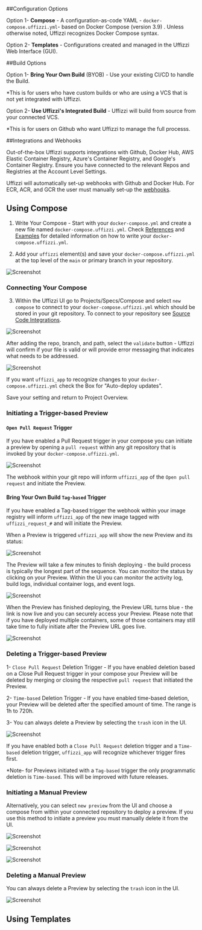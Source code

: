 ##Configuration Options

Option 1- **Compose**  - A configuration-as-code YAML - `docker-compose.uffizzi.yml`- based on Docker Compose (version 3.9) .
            Unless otherwise noted, Uffizzi recognizes Docker Compose syntax.

Option 2- **Templates** - Configurations created and managed in the Uffizzi Web Interface (GUI).

##Build Options

Option 1- **Bring Your Own Build** (BYOB) - Use your existing CI/CD to handle the Build. 
     
   *This is for users who have custom builds or who are using a VCS that is not yet integrated with Uffizzi.

Option 2- **Use Uffizzi's Integrated Build** - Uffizzi will build from source from your connected VCS.

   *This is for users on Github who want Uffizzi to manage the full processs.

##Integrations and Webhooks

Out-of-the-box Uffizzi supports integrations with Github, Docker Hub, AWS Elastic Container Registry, Azure's Container Registry, and Google's Container Registry.  Ensure you have connected to the relevant Repos and Registries at the Account Level Settings.  

Uffizzi will automatically set-up webhooks with Github and Docker Hub.  For ECR, ACR, and GCR the user must manually set-up the [webhooks](config/container-registry-integrations.md).

## Using Compose

1. Write Your Compose - Start with your `docker-compose.yml` and create a new file named `docker-compose.uffizzi.yml`.  Check [References](https://docs.uffizzi.com/config/compose-spec/) and [Examples](examples/example-compose.md) for detailed information on how to write your `docker-compose.uffizzi.yml`.  


2. Add your `uffizzi` element(s) and save your `docker-compose.uffizzi.yml` at the top level of the `main` or primary branch in your repository.  

![Screenshot](../assets/images/compose-in-git.png)

### Connecting Your Compose

3. Within the Uffizzi UI go to Projects/Specs/Compose and select `new compose` to connect to your `docker-compose.uffizzi.yml` which should be stored in your git repository.  To connect to your repository see [Source Code Integrations](config/source-code-integrations.md).

![Screenshot](../assets/images/compose-one.png)

After adding the repo, branch, and path, select the `validate` button - Uffizzi will confirm if your file is valid or will provide error messaging that indicates what needs to be addressed.

![Screenshot](../assets/images/add-compose.png)

If you want `uffizzi_app` to recognize changes to your `docker-compose.uffizzi.yml` check the Box for "Auto-deploy updates".

Save your setting and return to Project Overview.

### Initiating a Trigger-based Preview

#### `Open Pull Request` Trigger 
 If you have enabled a Pull Request trigger in your compose you can initiate a preview by opening a `pull request` within any git repository that is invoked by your `docker-compose.uffizzi.yml`.

![Screenshot](../assets/images/open-pr.png)

The webhook within your git repo will inform `uffizzi_app` of the `Open pull request` and initiate the Preview.

#### Bring Your Own Build `Tag-based` Trigger
 If you have enabled a Tag-based trigger the webhook within your image registry will inform `uffizzi_app` of the new image tagged with `uffizzi_request_#` and will initiate the Preview.

When a Preview is triggered `uffizzi_app` will show the new Preview and its status:

![Screenshot](../assets/images/initiated-preview.png)

The Preview will take a few minutes to finish deploying - the build process is typically the longest part of the sequence.  You can monitor the status by clicking on your Preview.  Within the UI you can monitor the activity log, build logs, individual container logs, and event logs.

![Screenshot](../assets/images/preview-status.png)


When the Preview has finished deploying, the Preview URL turns blue - the link is now live and you can securely access your Preview.  Please note that if you have deployed multiple containers, some of those containers may still take time to fully initiate after the Preview URL goes live.

![Screenshot](../assets/images/preview-link-live.png)

### Deleting a Trigger-based Preview

1- `Close Pull Request` Deletion Trigger - If you have enabled deletion based on a Close Pull Request trigger in your compose your Preview will be deleted by merging or closing the respective `pull request` that initiated the Preview.

2- `Time-based` Deletion Trigger - If you have enabled time-based deletion, your Preview will be deleted after the specified amount of time. The range is 1h to 720h.

3- You can always delete a Preview by selecting the `trash` icon in the UI.

![Screenshot](../assets/images/delete.png)

If you have enabled both a `Close Pull Request` deletion trigger and a `Time-based` deletion trigger, `uffizzi_app` will recognize whichever trigger fires first.

*Note- for Previews initiated with a `Tag-based` trigger the only programmatic deletion is `Time-based`.  This will be improved with future releases.

### Initiating a Manual Preview

Alternatively, you can select `new preview` from the UI and choose a compose from within your connected repository to deploy a preview.  If you use this method to initiate a preview you must manually delete it from the UI.

![Screenshot](../assets/images/compose-two.png)

![Screenshot](../assets/images/compose-three.png)

![Screenshot](../assets/images/compose-four.png)


### Deleting a Manual Preview

You can always delete a Preview by selecting the `trash` icon in the UI.

![Screenshot](../assets/images/delete.png)

## Using Templates
